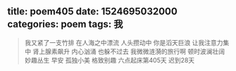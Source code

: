 title: poem405
date: 1524695032000
categories: poem
tags: 我
---
> 我又紧了一支竹排
在人海之中漂流
人头攒动中
你是滔天巨浪
让我注意力集中
肾上腺素飙升
内心汹涌
也躲不过去
我微微涟漪的旅行啊
顿时波澜壮阔
妙趣丛生
早安
孤独小美
格致别趣
六点起床第405天 迟到28天